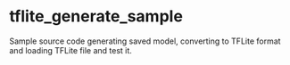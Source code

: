 # tflite_generate_sample
Sample source code generating saved model, converting to TFLite format and loading TFLite file and test it.
